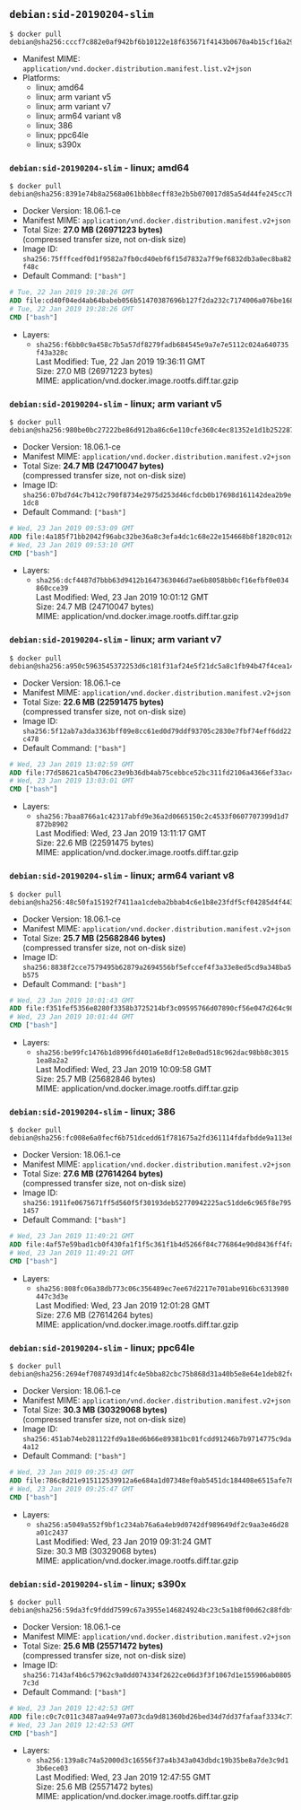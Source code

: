 ## `debian:sid-20190204-slim`

```console
$ docker pull debian@sha256:cccf7c882e0af942bf6b10122e18f635671f4143b0670a4b15cf16a29797c54a
```

-	Manifest MIME: `application/vnd.docker.distribution.manifest.list.v2+json`
-	Platforms:
	-	linux; amd64
	-	linux; arm variant v5
	-	linux; arm variant v7
	-	linux; arm64 variant v8
	-	linux; 386
	-	linux; ppc64le
	-	linux; s390x

### `debian:sid-20190204-slim` - linux; amd64

```console
$ docker pull debian@sha256:8391e74b8a2568a061bbb8ecff83e2b5b070017d85a54d44fe245cc7b347c034
```

-	Docker Version: 18.06.1-ce
-	Manifest MIME: `application/vnd.docker.distribution.manifest.v2+json`
-	Total Size: **27.0 MB (26971223 bytes)**  
	(compressed transfer size, not on-disk size)
-	Image ID: `sha256:75fffcedf0d1f9582a7fb0cd40ebf6f15d7832a7f9ef6832db3a0ec8ba82f48c`
-	Default Command: `["bash"]`

```dockerfile
# Tue, 22 Jan 2019 19:28:26 GMT
ADD file:cd40f04ed4ab64babeb056b51470387696b127f2da232c7174006a076be168e7 in / 
# Tue, 22 Jan 2019 19:28:26 GMT
CMD ["bash"]
```

-	Layers:
	-	`sha256:f6bb0c9a458c7b5a57df8279fadb684545e9a7e7e5112c024a640735f43a328c`  
		Last Modified: Tue, 22 Jan 2019 19:36:11 GMT  
		Size: 27.0 MB (26971223 bytes)  
		MIME: application/vnd.docker.image.rootfs.diff.tar.gzip

### `debian:sid-20190204-slim` - linux; arm variant v5

```console
$ docker pull debian@sha256:980be0bc27222be86d912ba86c6e110cfe360c4ec81352e1d1b25228710c78c4
```

-	Docker Version: 18.06.1-ce
-	Manifest MIME: `application/vnd.docker.distribution.manifest.v2+json`
-	Total Size: **24.7 MB (24710047 bytes)**  
	(compressed transfer size, not on-disk size)
-	Image ID: `sha256:07bd7d4c7b412c790f8734e2975d253d46cfdcb0b17698d161142dea2b9e1dc8`
-	Default Command: `["bash"]`

```dockerfile
# Wed, 23 Jan 2019 09:53:09 GMT
ADD file:4a185f71bb2042f96abc32be36a8c3efa4dc1c68e22e154668b8f1820c012de5 in / 
# Wed, 23 Jan 2019 09:53:10 GMT
CMD ["bash"]
```

-	Layers:
	-	`sha256:dcf4487d7bbb63d9412b1647363046d7ae6b8058bb0cf16efbf0e034860cce39`  
		Last Modified: Wed, 23 Jan 2019 10:01:12 GMT  
		Size: 24.7 MB (24710047 bytes)  
		MIME: application/vnd.docker.image.rootfs.diff.tar.gzip

### `debian:sid-20190204-slim` - linux; arm variant v7

```console
$ docker pull debian@sha256:a950c5963545372253d6c181f31af24e5f21dc5a8c1fb94b47f4cea140f901ee
```

-	Docker Version: 18.06.1-ce
-	Manifest MIME: `application/vnd.docker.distribution.manifest.v2+json`
-	Total Size: **22.6 MB (22591475 bytes)**  
	(compressed transfer size, not on-disk size)
-	Image ID: `sha256:5f12ab7a3da3363bff09e8cc61ed0d79ddf93705c2830e7fbf74eff6dd22c478`
-	Default Command: `["bash"]`

```dockerfile
# Wed, 23 Jan 2019 13:02:59 GMT
ADD file:77d58621ca5b4706c23e9b36db4ab75cebbce52bc311fd2106a4366ef33ac497 in / 
# Wed, 23 Jan 2019 13:03:01 GMT
CMD ["bash"]
```

-	Layers:
	-	`sha256:7baa8766a1c42317abfd9e36a2d0665150c2c4533f0607707399d1d7872b8902`  
		Last Modified: Wed, 23 Jan 2019 13:11:17 GMT  
		Size: 22.6 MB (22591475 bytes)  
		MIME: application/vnd.docker.image.rootfs.diff.tar.gzip

### `debian:sid-20190204-slim` - linux; arm64 variant v8

```console
$ docker pull debian@sha256:48c50fa15192f7411aa1cdeba2bbab4c6e1b8e23fdf5cf04285d4f4431b7d2e1
```

-	Docker Version: 18.06.1-ce
-	Manifest MIME: `application/vnd.docker.distribution.manifest.v2+json`
-	Total Size: **25.7 MB (25682846 bytes)**  
	(compressed transfer size, not on-disk size)
-	Image ID: `sha256:8838f2cce7579495b62879a2694556bf5efccef4f3a33e8ed5cd9a348ba5b575`
-	Default Command: `["bash"]`

```dockerfile
# Wed, 23 Jan 2019 10:01:43 GMT
ADD file:f351fef5356e8280f3358b3725214bf3c09595766d07890cf56e047d264c98af in / 
# Wed, 23 Jan 2019 10:01:44 GMT
CMD ["bash"]
```

-	Layers:
	-	`sha256:be99fc1476b1d8996fd401a6e8df12e8e0ad518c962dac98bb8c30151ea8a2a2`  
		Last Modified: Wed, 23 Jan 2019 10:09:58 GMT  
		Size: 25.7 MB (25682846 bytes)  
		MIME: application/vnd.docker.image.rootfs.diff.tar.gzip

### `debian:sid-20190204-slim` - linux; 386

```console
$ docker pull debian@sha256:fc008e6a0fecf6b751dcedd61f781675a2fd361114fdafbdde9a113e819d61f0
```

-	Docker Version: 18.06.1-ce
-	Manifest MIME: `application/vnd.docker.distribution.manifest.v2+json`
-	Total Size: **27.6 MB (27614264 bytes)**  
	(compressed transfer size, not on-disk size)
-	Image ID: `sha256:1911fe0675671ff5d560f5f30193deb52770942225ac51dde6c965f8e7951457`
-	Default Command: `["bash"]`

```dockerfile
# Wed, 23 Jan 2019 11:49:21 GMT
ADD file:4af57e59bad1cb0f430fa1f1f5c361f1b4d5266f84c776864e90d8436ff4fa1d in / 
# Wed, 23 Jan 2019 11:49:21 GMT
CMD ["bash"]
```

-	Layers:
	-	`sha256:808fc06a38db773c06c356489ec7ee67d2217e701abe916bc6313980447c3d3e`  
		Last Modified: Wed, 23 Jan 2019 12:01:28 GMT  
		Size: 27.6 MB (27614264 bytes)  
		MIME: application/vnd.docker.image.rootfs.diff.tar.gzip

### `debian:sid-20190204-slim` - linux; ppc64le

```console
$ docker pull debian@sha256:2694ef7087493d14fc4e5bba82cbc75b868d31a40b5e8e64e1deb82fc1079c23
```

-	Docker Version: 18.06.1-ce
-	Manifest MIME: `application/vnd.docker.distribution.manifest.v2+json`
-	Total Size: **30.3 MB (30329068 bytes)**  
	(compressed transfer size, not on-disk size)
-	Image ID: `sha256:451ab74eb281122fd9a18ed6b66e89381bc01fcdd91246b7b9714775c9da4a12`
-	Default Command: `["bash"]`

```dockerfile
# Wed, 23 Jan 2019 09:25:43 GMT
ADD file:786c8d21e915112539912a6e684a1d07348ef0ab5451dc184408e6515afe787b in / 
# Wed, 23 Jan 2019 09:25:47 GMT
CMD ["bash"]
```

-	Layers:
	-	`sha256:a5049a552f9bf1c234ab76a6a4eb9d0742df989649df2c9aa3e46d28a01c2437`  
		Last Modified: Wed, 23 Jan 2019 09:31:24 GMT  
		Size: 30.3 MB (30329068 bytes)  
		MIME: application/vnd.docker.image.rootfs.diff.tar.gzip

### `debian:sid-20190204-slim` - linux; s390x

```console
$ docker pull debian@sha256:59da3fc9fddd7599c67a3955e146824924bc23c5a1b8f00d62c88fdbf8ff6a55
```

-	Docker Version: 18.06.1-ce
-	Manifest MIME: `application/vnd.docker.distribution.manifest.v2+json`
-	Total Size: **25.6 MB (25571472 bytes)**  
	(compressed transfer size, not on-disk size)
-	Image ID: `sha256:7143af4b6c57962c9a0dd074334f2622ce06d3f3f1067d1e155906ab08057c3d`
-	Default Command: `["bash"]`

```dockerfile
# Wed, 23 Jan 2019 12:42:53 GMT
ADD file:c0c7c011c3487aa94e97a073cda9d81360bd26bed34d7dd37fafaaf3334c775e in / 
# Wed, 23 Jan 2019 12:42:53 GMT
CMD ["bash"]
```

-	Layers:
	-	`sha256:139a8c74a52000d3c16556f37a4b343a043dbdc19b35be8a7de3c9d13b6ece03`  
		Last Modified: Wed, 23 Jan 2019 12:47:55 GMT  
		Size: 25.6 MB (25571472 bytes)  
		MIME: application/vnd.docker.image.rootfs.diff.tar.gzip
